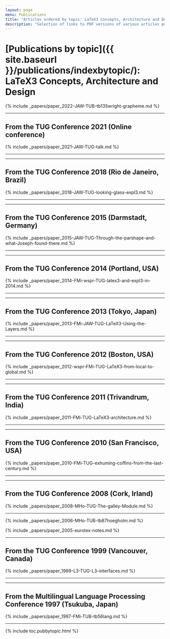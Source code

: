 ```yaml
---
layout: page
menu: Publications
title: "Articles ordered by topic: LaTeX3 Concepts, Architecture and Design"
description: "Selection of links to PDF versions of various articles published by the LaTeX3 project and links to videos of their conference presentations ordered by major topics."
---
```


# [Publications by topic]({{ site.baseurl }}/publications/indexbytopic/): LaTeX3 Concepts, Architecture and Design


{% include _papers/paper_2022-JAW-TUB-tb135wright-grapheme.md  %}


<hr class="conference-start">

## From the TUG Conference 2021 (Online conference)

{% include _papers/paper_2021-JAW-TUG-talk.md  %}

<hr class="conference-end">


<hr class="conference-start">

## From the TUG Conference 2018 (Rio de Janeiro, Brazil)
{% include _papers/paper_2018-JAW-TUG-looking-glass-expl3.md %}

<hr class="conference-end">




<hr class="conference-start">

## From the TUG Conference  2015 (Darmstadt, Germany)

{% include _papers/paper_2015-JAW-TUG-Through-the-parshape-and-what-Joseph-found-there.md %}

<hr class="conference-end">


<hr class="conference-start">

## From the TUG Conference 2014 (Portland, USA)

{% include _papers/paper_2014-FMi-wspr-TUG-latex3-and-expl3-in-2014.md %}

<hr class="conference-end">




<hr class="conference-start">

## From the TUG Conference 2013  (Tokyo, Japan)

{% include _papers/paper_2013-FMi-JAW-TUG-LaTeX3-Using-the-Layers.md %}

<hr class="conference-end">



<hr class="conference-start">

## From the TUG Conference 2012 (Boston, USA)

{% include _papers/paper_2012-wspr-FMi-TUG-LaTeX3-from-local-to-global.md %}

<hr class="conference-end">





<hr class="conference-start">

## From the TUG Conference 2011 (Trivandrum, India)

{% include _papers/paper_2011-FMi-TUG-LaTeX3-architecture.md %}

<hr class="conference-end">




<hr class="conference-start">

## From the TUG Conference 2010 (San Francisco, USA)

{% include _papers/paper_2010-FMi-TUG-exhuming-coffins-from-the-last-century.md %}

<hr class="conference-end">



<hr class="conference-start">

## From the TUG Conference 2008 (Cork, Irland)

{% include _papers/paper_2008-MHo-TUG-The-galley-Module.md %}

<hr class="conference-end">



{% include _papers/paper_2006-MHo-TUB-tb87hoegholm.md %}

{% include _papers/paper_2005-eurotex-notes.md %}



<hr class="conference-start">

## From the TUG Conference 1999 (Vancouver, Canada)

{% include _papers/paper_1999-L3-TUG-L3-interfaces.md %}

<hr class="conference-end">


<hr class="conference-start">

## From the Multilingual Language Processing Conference 1997 (Tsukuba, Japan)

{% include _papers/paper_1997-FMi-TUB-tb56lang.md %}

<hr class="conference-end">



<div class="row">{% include toc.pubbytopic.html %}</div>
<div id="div_vgwpixel"></div>

